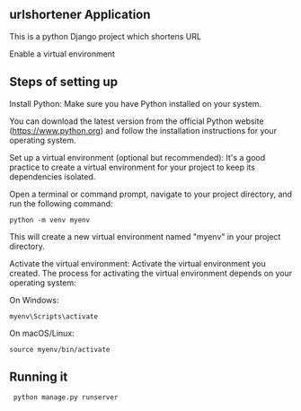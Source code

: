 ## urlshortener Application

This is a python Django  project which shortens URL



Enable a virtual environment 

## Steps of setting up   

Install Python: Make sure you have Python installed on your system. 

You can download the latest version from the official Python website (https://www.python.org) and follow the installation instructions for your operating system. 

Set up a virtual environment (optional but recommended): It's a good practice to create a virtual environment for your project to keep its dependencies isolated. 

Open a terminal or command prompt, navigate to your project directory, and run the following command:

    python -m venv myenv

This will create a new virtual environment named "myenv" in your project directory.

Activate the virtual environment: Activate the virtual environment you created. The process for activating the virtual environment depends on your operating system:

On Windows:

    myenv\Scripts\activate

    
 On macOS/Linux:
    
    source myenv/bin/activate
    
    
## Running it 

     python manage.py runserver

